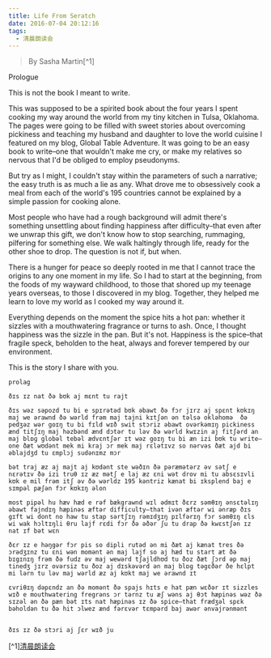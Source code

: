 ```yaml
---
title: Life From Seratch
date: 2016-07-04 20:12:16
tags:
  - 清晨朗读会
---
```


> By Sasha Martin[^1]

Prologue

This is not the book I meant to write.

This was supposed to be a spirited book about the four years I spent cooking my way around the world from my tiny kitchen in Tulsa, Oklahoma. The pages were going to be filled with sweet stories about overcoming pickiness and teaching my husband and daughter to love the world cuisine I featured on my blog, Global Table Adventure. It was going to be an easy book to write–one that wouldn't make me cry, or make my relatives so nervous that I'd be obliged to employ pseudonyms.

<!-- more -->
But try as I might, I couldn't stay within the parameters of such a narrative; the easy truth is as much a lie as any. What drove me to obsessively cook a meal from each of the world's 195 countries cannot be explained by a simple passion for cooking alone.

Most people who have had a rough background will admit there's something unsettling about finding happiness after difficulty–that even after we unwrap this gift, we don't know how to stop searching, rummaging, pilfering for something else. We walk haltingly through life, ready for the other shoe to drop. The question is not if, but when.

There is a hunger for peace so deeply rooted in me that I cannot trace the origins to any one moment in my life. So I had to start at the beginning, from the foods of my wayward childhood, to those that shored up my teenage years overseas, to those I discovered in my blog. Together, they helped me learn to love my world as I cooked my way around it.

Everything depends on the moment the spice hits a hot pan: whether it sizzles with a mouthwatering fragrance or turns to ash. Once, I thought happiness was the sizzle in the pan. But it's not. Happiness is the spice–that fragile speck, beholden to the heat, always and forever tempered by our environment.

This is the story I share with you.

```
prolag

ðɪs ɪz nat ðə bʊk aj mɛnt tu rajt

ðɪs wəz səpozd tu bi e spɪrətəd bʊk əbawt ðə fɔr jɪrz aj spɛnt kʊkɪŋ maj we ərawnd ðə wərld frəm maj tajni kɪtʃən ən təlsə okləhomə  ðə pedʒəz wər goɪŋ tu bi fɪld wɪð swit stɔriz əbawt ovərkəmɪŋ pickiness ænd titʃɪŋ maj həzbənd ænd dɔtər tu ləv ðə wərld kwɪzin aj fitʃərd an maj blɒɡ globəl tebəl ædvɛntʃər ɪt wəz goɪŋ tu bi æn izi bʊk tu write–one ðæt wʊdənt mek mi kraj ɔr mek maj rɛlətɪvz so nərvəs ðæt ajd bi əblajdʒd tu ɛmplɔj sudənɪmz mɔr

bət traj æz aj majt aj kʊdənt ste wəðɪn ðə pəræmətərz əv sətʃ e nɛrətɪv ðə izi truθ ɪz æz mətʃ e laj æz ɛni wət drov mi tu absɛsɪvli kʊk e mil frəm itʃ əv ðə wərldz 195 kəntriz kænat bi ɪksplend baj e sɪmpəl pæʃən fɔr kʊkɪŋ əlon

most pipəl hu hæv hæd e rəf bækgrawnd wɪl ədmɪt ðɛrz səmθɪŋ ənsɛtəlɪŋ əbawt fajndɪŋ hæpinəs æftər difficulty–that ivən æftər wi ənræp ðɪs gɪft wi dont no haw tu stap sərtʃɪŋ rəmɪdʒɪŋ pɪlfərɪŋ fɔr səmθɪŋ ɛls wi wak hɔltɪŋli θru lajf rɛdi fɔr ðə əðər ʃu tu drap ðə kwɛstʃən ɪz nat ɪf bət wɛn

ðɛr ɪz e həŋgər fɔr pis so dipli rutəd ən mi ðæt aj kænat tres ðə ɔrədʒɪnz tu ɛni wən momənt ən maj lajf so aj hæd tu start æt ðə bɪgɪnɪŋ frəm ðə fudz əv maj wewərd tʃajldhʊd tu ðoz ðæt ʃɔrd əp maj tinedʒ jɪrz ovərsiz tu ðoz aj dɪskəvərd ən maj blɒɡ təgɛðər ðe hɛlpt mi lərn tu ləv maj wərld æz aj kʊkt maj we ərawnd ɪt

ɛvriθɪŋ dəpɛndz an ðə momənt ðə spajs hɪts e hat pæn wɛðər ɪt sizzles wɪð e mouthwatering fregrəns ɔr tərnz tu æʃ wəns aj θɔt hæpinəs wəz ðə sɪzəl ən ðə pæn bət ɪts nat hæpinəs ɪz ðə spice–that frædʒəl spɛk bəholdən tu ðə hit ɔlwez ænd fərɛvər tɛmpərd baj awər ənvajrənmənt


ðɪs ɪz ðə stɔri aj ʃɛr wɪð ju
```

[^1][清晨朗读会](https://mp.weixin.qq.com/s?__biz=MzI1NzIyNjU4Ng==&mid=2247483898&idx=1&sn=4c4abf7d3ee5adfa23dcb5f917f447fe&scene=1&srcid=0705O264NA13MedunsT0VWEl&key=77421cf58af4a6533533cc2b5550b85231ce423fda86c9b5874882cb0b59384bb6e4b859ca42e4b6ad3fa4e1c66d4800&ascene=0&uin=MTMzOTQ1ODU2MA%3D%3D&devicetype=iMac+MacBookPro11%2C2+OSX+OSX+10.11.5+build(15F34)&version=11020201&pass_ticket=oUzelVk40QgcqZw30M4dDVLQivt7wAoLaiZUjlS3%2Fvf%2FO3LKvEuxpiBZnAtqPMUB)
